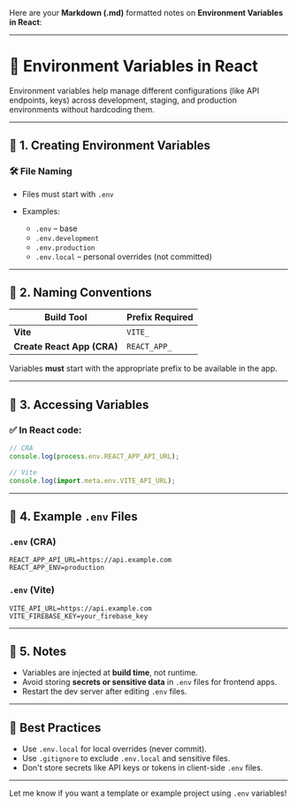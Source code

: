 Here are your **Markdown (.md)** formatted notes on **Environment Variables in React**:

---

# 🌱 Environment Variables in React

Environment variables help manage different configurations (like API endpoints, keys) across development, staging, and production environments without hardcoding them.

---

## 🔹 1. Creating Environment Variables

### 🛠️ File Naming

* Files must start with `.env`
* Examples:

  * `.env` – base
  * `.env.development`
  * `.env.production`
  * `.env.local` – personal overrides (not committed)

---

## 🔹 2. Naming Conventions

| Build Tool                 | Prefix Required |
| -------------------------- | --------------- |
| **Vite**                   | `VITE_`         |
| **Create React App (CRA)** | `REACT_APP_`    |

Variables **must** start with the appropriate prefix to be available in the app.

---

## 🔹 3. Accessing Variables

### ✅ In React code:

```js
// CRA
console.log(process.env.REACT_APP_API_URL);

// Vite
console.log(import.meta.env.VITE_API_URL);
```

---

## 🔹 4. Example `.env` Files

### `.env` (CRA)

```env
REACT_APP_API_URL=https://api.example.com
REACT_APP_ENV=production
```

### `.env` (Vite)

```env
VITE_API_URL=https://api.example.com
VITE_FIREBASE_KEY=your_firebase_key
```

---

## 🔹 5. Notes

* Variables are injected at **build time**, not runtime.
* Avoid storing **secrets or sensitive data** in `.env` files for frontend apps.
* Restart the dev server after editing `.env` files.

---

## 🔐 Best Practices

* Use `.env.local` for local overrides (never commit).
* Use `.gitignore` to exclude `.env.local` and sensitive files.
* Don't store secrets like API keys or tokens in client-side `.env` files.

---

Let me know if you want a template or example project using `.env` variables!
